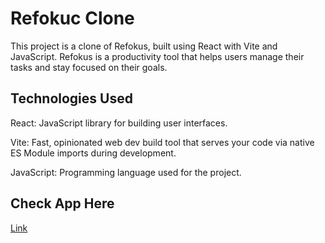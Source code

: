 # Refokuc Clone
This project is a clone of Refokus, built using React with Vite and JavaScript. Refokus is a productivity tool that helps users manage their tasks and stay focused on their goals.

## Technologies Used
React: JavaScript library for building user interfaces.

Vite: Fast, opinionated web dev build tool that serves your code via native ES Module imports during development.

JavaScript: Programming language used for the project.


## Check App Here
[Link](refokus-clone-chi.vercel.app)
